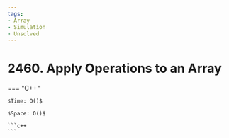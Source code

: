 ```yaml
---
tags:
- Array
- Simulation
- Unsolved
---
```



# 2460. Apply Operations to an Array

=== "C++"

    $Time: O()$

    $Space: O()$

    ```c++
    ```